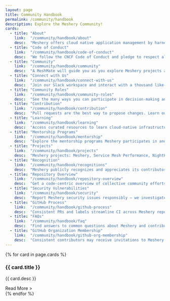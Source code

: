 ```yaml
---
layout: page
title: Community Handbook
permalink: /community/handbook
description: Explore the Meshery Community!
cards:
  - title: "About"
    link:  "/community/handbook/about"
    desc:  "Meshery offers cloud native application management by harnessing the power of a developer-friendly applications management system."
  - title: "Code of Conduct"
    link:  "/community/handbook/code-of-conduct"
    desc:  "We follow the CNCF Code of Conduct and pledge to respect all contributors."
  - title: "Community"
    link:  "/community/handbook/community"
    desc:  "A MeshMate will guide you as you explore Meshery projects and areas of interest."
  - title: "Connect with Us"
    link:  "/community/handbook/connect-with-us"
    desc:  "Join our Slack workspace and interact with a thousand like-minded members."
  - title: "Community Roles"
    link:  "/community/handbook/community-roles"
    desc:  "See the many ways you can participate in decision-making and accountability."
  - title: "Contribution"
    link:  "/community/handbook/contribution"
    desc:  "Pull requests are the best way to propose changes. Learn our GitHub Flow."
  - title: "Learning"
    link:  "/community/handbook/learning"
    desc:  "Access curated resources to learn cloud-native infrastructure."
  - title: "Mentorship Programs"
    link:  "/community/handbook/mentorship"
    desc:  "Explore the mentorship programs Meshery participates in and how to join."
  - title: "Projects"
    link:  "/community/handbook/projects"
    desc:  "Meshery projects: Meshery, Service Mesh Performance, NightHawk, and more."
  - title: "Recognition"
    link:  "/community/handbook/recognitions"
    desc:  "Meshery publicly recognizes and appreciates its contributors."
  - title: "Repository Overview"
    link:  "/community/handbook/repository-overview"
    desc:  "Get a code-centric overview of collective community efforts."
  - title: "Security Vulnerabilities"
    link:  "/community/handbook/security"
    desc:  "Report Meshery security issues responsibly — we investigate every report."
  - title: "GitHub Process"
    link:  "/community/handbook/github-process"
    desc:  "Consistent PRs and labels streamline CI across Meshery repositories."
  - title: "FAQs"
    link:  "/community/handbook/faq"
    desc:  "Find answers to common questions about Meshery and contributing."
  - title: "GitHub Organization Membership"
    link:  "/community/handbook/github-org-membership"
    desc:  "Consistent contributors may receive invitations to Meshery GitHub orgs."
---
```


<div class="handbook">
  {% for card in page.cards %}
  <div class="card" onclick="location.href='{{ card.link }}'">
    <h3>{{ card.title }}</h3>
    <p class="small">{{ card.desc }}</p>
    <div class="read-more">Read More ></div>
  </div>
  {% endfor %}
</div>
